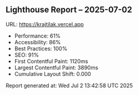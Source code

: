 ## Lighthouse Report – 2025-07-02
URL: https://krajtilak.vercel.app

- Performance: 61%
- Accessibility: 86%
- Best Practices: 100%
- SEO: 91%
- First Contentful Paint: 1120ms
- Largest Contentful Paint: 3890ms
- Cumulative Layout Shift: 0.000

Report generated at: Wed Jul  2 13:42:58 UTC 2025
